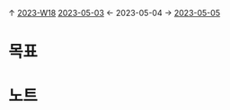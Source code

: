 
↑ [2023-W18](2023-W18.md)
[2023-05-03](2023-05-03.md) ← 2023-05-04 → [2023-05-05](2023-05-05.md)


# 목표



# 노트




